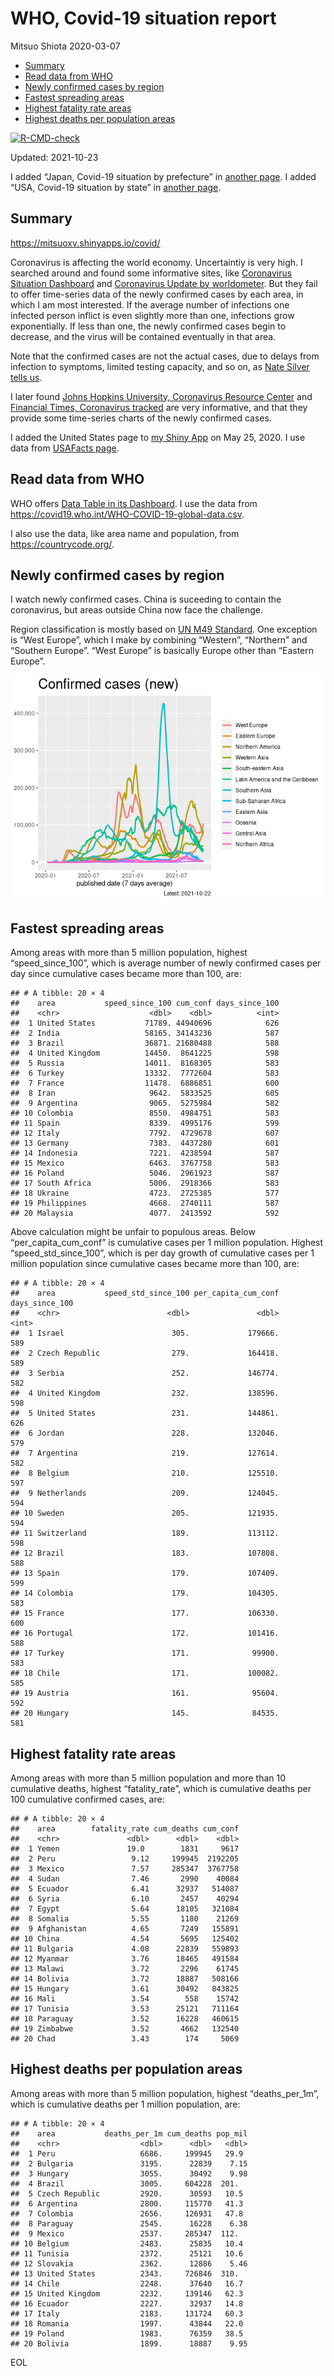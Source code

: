 WHO, Covid-19 situation report
================
Mitsuo Shiota
2020-03-07

-   [Summary](#summary)
-   [Read data from WHO](#read-data-from-who)
-   [Newly confirmed cases by region](#newly-confirmed-cases-by-region)
-   [Fastest spreading areas](#fastest-spreading-areas)
-   [Highest fatality rate areas](#highest-fatality-rate-areas)
-   [Highest deaths per population
    areas](#highest-deaths-per-population-areas)

<!-- badges: start -->

[![R-CMD-check](https://github.com/mitsuoxv/covid/workflows/R-CMD-check/badge.svg)](https://github.com/mitsuoxv/covid/actions)
<!-- badges: end -->

Updated: 2021-10-23

I added “Japan, Covid-19 situation by prefecture” in [another
page](Japan.md). I added “USA, Covid-19 situation by state” in [another
page](USA.md).

## Summary

<https://mitsuoxv.shinyapps.io/covid/>

Coronavirus is affecting the world economy. Uncertaintiy is very high. I
searched around and found some informative sites, like [Coronavirus
Situation
Dashboard](https://who.maps.arcgis.com/apps/opsdashboard/index.html#/c88e37cfc43b4ed3baf977d77e4a0667)
and [Coronavirus Update by
worldometer](https://www.worldometers.info/coronavirus/). But they fail
to offer time-series data of the newly confirmed cases by each area, in
which I am most interested. If the average number of infections one
infected person inflict is even slightly more than one, infections grow
exponentially. If less than one, the newly confirmed cases begin to
decrease, and the virus will be contained eventually in that area.

Note that the confirmed cases are not the actual cases, due to delays
from infection to symptoms, limited testing capacity, and so on, as
[Nate Silver tells
us](https://fivethirtyeight.com/features/coronavirus-case-counts-are-meaningless/).

I later found [Johns Hopkins University, Coronavirus Resource
Center](https://coronavirus.jhu.edu/) and [Financial Times, Coronavirus
tracked](https://www.ft.com/content/a26fbf7e-48f8-11ea-aeb3-955839e06441)
are very informative, and that they provide some time-series charts of
the newly confirmed cases.

I added the United States page to [my Shiny
App](https://mitsuoxv.shinyapps.io/covid/) on May 25, 2020. I use data
from [USAFacts
page](https://usafacts.org/visualizations/coronavirus-covid-19-spread-map/).

## Read data from WHO

WHO offers [Data Table in its Dashboard](https://covid19.who.int/table).
I use the data from
<https://covid19.who.int/WHO-COVID-19-global-data.csv>.

I also use the data, like area name and population, from
<https://countrycode.org/>.

## Newly confirmed cases by region

I watch newly confirmed cases. China is suceeding to contain the
coronavirus, but areas outside China now face the challenge.

Region classification is mostly based on [UN M49
Standard](https://unstats.un.org/unsd/methodology/m49/). One exception
is “West Europe”, which I make by combining “Western”, “Northern” and
“Southern Europe”. “West Europe” is basically Europe other than “Eastern
Europe”.

![](README_files/figure-gfm/chart-1.png)<!-- -->

## Fastest spreading areas

Among areas with more than 5 million population, highest
“speed\_since\_100”, which is average number of newly confirmed cases
per day since cumulative cases became more than 100, are:

    ## # A tibble: 20 × 4
    ##    area           speed_since_100 cum_conf days_since_100
    ##    <chr>                    <dbl>    <dbl>          <int>
    ##  1 United States           71789. 44940696            626
    ##  2 India                   58165. 34143236            587
    ##  3 Brazil                  36871. 21680488            588
    ##  4 United Kingdom          14450.  8641225            598
    ##  5 Russia                  14011.  8168305            583
    ##  6 Turkey                  13332.  7772604            583
    ##  7 France                  11478.  6886851            600
    ##  8 Iran                     9642.  5833525            605
    ##  9 Argentina                9065.  5275984            582
    ## 10 Colombia                 8550.  4984751            583
    ## 11 Spain                    8339.  4995176            599
    ## 12 Italy                    7792.  4729678            607
    ## 13 Germany                  7383.  4437280            601
    ## 14 Indonesia                7221.  4238594            587
    ## 15 Mexico                   6463.  3767758            583
    ## 16 Poland                   5046.  2961923            587
    ## 17 South Africa             5006.  2918366            583
    ## 18 Ukraine                  4723.  2725385            577
    ## 19 Philippines              4668.  2740111            587
    ## 20 Malaysia                 4077.  2413592            592

Above calculation might be unfair to populous areas. Below
“per\_capita\_cum\_conf” is cumulative cases per 1 million population.
Highest “speed\_std\_since\_100”, which is per day growth of cumulative
cases per 1 million population since cumulative cases became more than
100, are:

    ## # A tibble: 20 × 4
    ##    area           speed_std_since_100 per_capita_cum_conf days_since_100
    ##    <chr>                        <dbl>               <dbl>          <int>
    ##  1 Israel                        305.             179666.            589
    ##  2 Czech Republic                279.             164418.            589
    ##  3 Serbia                        252.             146774.            582
    ##  4 United Kingdom                232.             138596.            598
    ##  5 United States                 231.             144861.            626
    ##  6 Jordan                        228.             132046.            579
    ##  7 Argentina                     219.             127614.            582
    ##  8 Belgium                       210.             125510.            597
    ##  9 Netherlands                   209.             124045.            594
    ## 10 Sweden                        205.             121935.            594
    ## 11 Switzerland                   189.             113112.            598
    ## 12 Brazil                        183.             107808.            588
    ## 13 Spain                         179.             107409.            599
    ## 14 Colombia                      179.             104305.            583
    ## 15 France                        177.             106330.            600
    ## 16 Portugal                      172.             101416.            588
    ## 17 Turkey                        171.              99900.            583
    ## 18 Chile                         171.             100082.            585
    ## 19 Austria                       161.              95604.            592
    ## 20 Hungary                       145.              84535.            581

## Highest fatality rate areas

Among areas with more than 5 million population and more than 10
cumulative deaths, highest “fatality\_rate”, which is cumulative deaths
per 100 cumulative confirmed cases, are:

    ## # A tibble: 20 × 4
    ##    area        fatality_rate cum_deaths cum_conf
    ##    <chr>               <dbl>      <dbl>    <dbl>
    ##  1 Yemen               19.0        1831     9617
    ##  2 Peru                 9.12     199945  2192205
    ##  3 Mexico               7.57     285347  3767758
    ##  4 Sudan                7.46       2990    40084
    ##  5 Ecuador              6.41      32937   514087
    ##  6 Syria                6.10       2457    40294
    ##  7 Egypt                5.64      18105   321084
    ##  8 Somalia              5.55       1180    21269
    ##  9 Afghanistan          4.65       7249   155891
    ## 10 China                4.54       5695   125402
    ## 11 Bulgaria             4.08      22839   559893
    ## 12 Myanmar              3.76      18465   491584
    ## 13 Malawi               3.72       2296    61745
    ## 14 Bolivia              3.72      18887   508166
    ## 15 Hungary              3.61      30492   843825
    ## 16 Mali                 3.54        558    15742
    ## 17 Tunisia              3.53      25121   711164
    ## 18 Paraguay             3.52      16228   460615
    ## 19 Zimbabwe             3.52       4662   132540
    ## 20 Chad                 3.43        174     5069

## Highest deaths per population areas

Among areas with more than 5 million population, highest
“deaths\_per\_1m”, which is cumulative deaths per 1 million population,
are:

    ## # A tibble: 20 × 4
    ##    area           deaths_per_1m cum_deaths pop_mil
    ##    <chr>                  <dbl>      <dbl>   <dbl>
    ##  1 Peru                   6686.     199945   29.9 
    ##  2 Bulgaria               3195.      22839    7.15
    ##  3 Hungary                3055.      30492    9.98
    ##  4 Brazil                 3005.     604228  201.  
    ##  5 Czech Republic         2920.      30593   10.5 
    ##  6 Argentina              2800.     115770   41.3 
    ##  7 Colombia               2656.     126931   47.8 
    ##  8 Paraguay               2545.      16228    6.38
    ##  9 Mexico                 2537.     285347  112.  
    ## 10 Belgium                2483.      25835   10.4 
    ## 11 Tunisia                2372.      25121   10.6 
    ## 12 Slovakia               2362.      12886    5.46
    ## 13 United States          2343.     726846  310.  
    ## 14 Chile                  2248.      37640   16.7 
    ## 15 United Kingdom         2232.     139146   62.3 
    ## 16 Ecuador                2227.      32937   14.8 
    ## 17 Italy                  2183.     131724   60.3 
    ## 18 Romania                1997.      43844   22.0 
    ## 19 Poland                 1983.      76359   38.5 
    ## 20 Bolivia                1899.      18887    9.95

EOL
